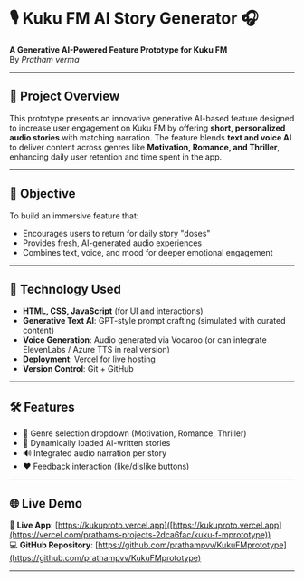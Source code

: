 # 🎙️ Kuku FM AI Story Generator 🎧

**A Generative AI-Powered Feature Prototype for Kuku FM**  
By *Pratham verma*  

---

## 🚀 Project Overview

This prototype presents an innovative generative AI-based feature designed to increase user engagement on Kuku FM by offering **short, personalized audio stories** with matching narration. 
The feature blends **text and voice AI** to deliver content across genres like **Motivation, Romance, and Thriller**, enhancing daily user retention and time spent in the app.

---

## 🎯 Objective

To build an immersive feature that:
- Encourages users to return for daily story "doses"
- Provides fresh, AI-generated audio experiences
- Combines text, voice, and mood for deeper emotional engagement

---

## 🧠 Technology Used

- **HTML, CSS, JavaScript** (for UI and interactions)
- **Generative Text AI**: GPT-style prompt crafting (simulated with curated content)
- **Voice Generation**: Audio generated via Vocaroo (or can integrate ElevenLabs / Azure TTS in real version)
- **Deployment**: Vercel for live hosting  
- **Version Control**: Git + GitHub

---

## 🛠️ Features

- 🎨 Genre selection dropdown (Motivation, Romance, Thriller)
- 📝 Dynamically loaded AI-written stories
- 🔊 Integrated audio narration per story
- ❤️ Feedback interaction (like/dislike buttons)

---

## 🌐 Live Demo

🔗 **Live App**: [https://kukuproto.vercel.app]([https://kukuproto.vercel.app](https://vercel.com/prathams-projects-2dca6fac/kuku-f-mprototype))  
💻 **GitHub Repository**: [https://github.com/prathampvv/KukuFMprototype](https://github.com/prathampvv/KukuFMprototype)

---

